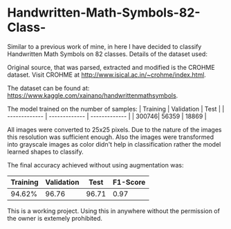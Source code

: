 # Handwritten-Math-Symbols-82-Class-

Similar to a previous work of mine, in here I have decided to classify Handwritten Math Symbols on 82 classes. 
Details of the dataset used: 

Original source, that was parsed, extracted and modified is the CROHME dataset.
Visit CROHME at http://www.isical.ac.in/~crohme/index.html. 

The dataset can be found at: https://www.kaggle.com/xainano/handwrittenmathsymbols.

The model trained on the number of samples:
| Training | Validation  | Test  |
| ------------- | ------------- | ------------- |
| 300746| 56359 | 18869 |

All images were converted to 25x25 pixels. Due to the nature of the images this resolution was sufficient enough. Also the images were transformed into grayscale images as color didn't help in classification rather the model learned shapes to classify.

The final accuracy achieved without using augmentation was:

| Training | Validation  | Test  | F1-Score |
| ------------- | ------------- | ------------- | ------------- |
| 94.62%| 96.76 | 96.71 | 0.97 |

This is a working project. Using this in anywhere without the permission of the owner is extemely prohibited.
